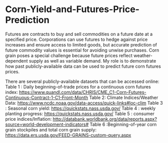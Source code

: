 # Corn-Yield-and-Futures-Price-Prediction
Futures are contracts to buy and sell commodities on a future date at a specified price. Corporations can use futures to hedge against price increases and ensure access to limited goods, but accurate prediction of future commodity values is essential for avoiding unwise purchases. Corn grain poses a special challenge because future prices reflect weather-dependent supply as well as variable demand. My role is to demonstrate how past publicly-available data can be used to predict future corn futures prices.


There are several publicly-available datasets that can be accessed online: 
Table 1 : Daily beginning-of-trade prices for a continuous corn futures index: https://www.quandl.com/data/CHRIS/CME_C1-Corn-Futures-Continuous-Contract-1-C1-Front-Month
Table 2: Climate Indices/Weather Data: https://www.ncdc.noaa.gov/data-access/quick-links#loc-clim
Table 3 : Seasonal corn yield: https://quickstats.nass.usda.gov/
Table 4 : weekly planting progress: https://quickstats.nass.usda.gov/
Table 5 : consumer price indices/Inflation: http://databank.worldbank.org/data/reports.aspx?source=world-development-indicators#
Table 6 :Beginning-of-year corn grain stockpiles and total corn grain supply: https://data.ers.usda.gov/FEED-GRAINS-custom-query.aspx
